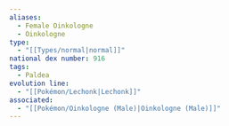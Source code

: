 ```yaml
---
aliases:
  - Female Oinkologne
  - Oinkologne
type:
  - "[[Types/normal|normal]]"
national dex number: 916
tags:
  - Paldea
evolution line:
  - "[[Pokémon/Lechonk|Lechonk]]"
associated:
  - "[[Pokémon/Oinkologne (Male)|Oinkologne (Male)]]"
---
```

